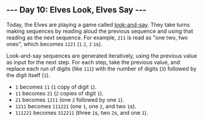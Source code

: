 <article class="day-desc"><h2>--- Day 10: Elves Look, Elves Say ---</h2><p>Today, the Elves are playing a game called <a href="https://en.wikipedia.org/wiki/Look-and-say_sequence">look-and-say</a>.  They take turns making sequences by reading aloud the previous sequence and using that reading as the next sequence.  For example, <code>211</code> is read as "one two, two ones", which becomes <code>1221</code> (<code>1</code> <code>2</code>, <code>2</code> <code>1</code>s).</p>
<p>Look-and-say sequences are generated iteratively, using the previous value as input for the next step.  For each step, take the previous value, and replace each run of digits (like <code>111</code>) with the number of digits (<code>3</code>) followed by the digit itself (<code>1</code>).</p>

<ul>
<li><code>1</code> becomes <code>11</code> (<code>1</code> copy of digit <code>1</code>).</li>
<li><code>11</code> becomes <code>21</code> (<code>2</code> copies of digit <code>1</code>).</li>
<li><code>21</code> becomes <code>1211</code> (one <code>2</code> followed by one <code>1</code>).</li>
<li><code>1211</code> becomes <code>111221</code> (one <code>1</code>, one <code>2</code>, and two <code>1</code>s).</li>
<li><code>111221</code> becomes <code>312211</code> (three <code>1</code>s, two <code>2</code>s, and one <code>1</code>).</li>
</ul>

</article>

<form method="post" action="10/answer"><input type="hidden" name="level" value="1"></form>